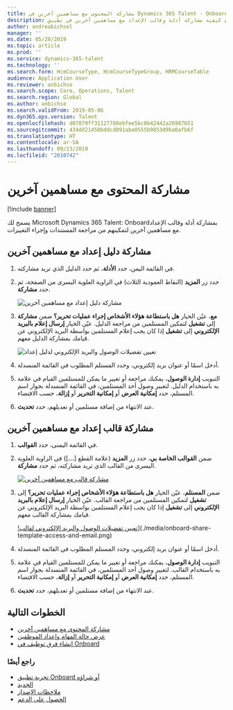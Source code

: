 ```yaml
---
title: مشاركة المحتوى مع مساهمين آخرين في Dynamics 365 Talent - Onboard
description: توضح هذه المواضيع كيفية مشاركة أدلة وقالب الإعداد مع مساهمين آخرين في تطبيق Microsoft Dynamics 365 Talent - Onboard.
author: andreabichsel
manager: ''
ms.date: 05/20/2019
ms.topic: article
ms.prod: ''
ms.service: dynamics-365-talent
ms.technology: ''
ms.search.form: HcmCourseType, HcmCourseTypeGroup, HRMCourseTable
audience: Application User
ms.reviewer: anbichse
ms.search.scope: Core, Operations, Talent
ms.search.region: Global
ms.author: anbichse
ms.search.validFrom: 2019-05-06
ms.dyn365.ops.version: Talent
ms.openlocfilehash: d07879ff31127788ebfee5bc8b42442a26987651
ms.sourcegitcommit: 434dd21450bddcd891aba0555b9853d9ba0afb6f
ms.translationtype: HT
ms.contentlocale: ar-SA
ms.lasthandoff: 09/23/2019
ms.locfileid: "2010742"
---
```

# <a name="share-content-with-other-contributors"></a>مشاركة المحتوى مع مساهمين آخرين

[!include [banner](includes/banner.md)]

يسمح لك Microsoft Dynamics 365 Talent: Onboardبمشاركة أدلة وقالب الإعداد مع مساهمين آخرين لتمكينهم من مراجعة المستندات وإجراء التغييرات.

## <a name="share-an-onboarding-guide-with-other-contributors"></a>مشاركة دليل إعداد مع مساهمين آخرين

1. في القائمة اليمن، حدد **الأدلة**، ثم حدد الدليل الذي تريد مشاركته.
2. حدد زر **المزيد** (النقاط العمودية الثلاث) في الزاوية العلوية اليسرى من الصفحة، ثم حدد **مشاركة**.

    ![[مشاركة دليل إعداد مع مساهمين آخرين](./media/onboard-share-guide.png)](./media/onboard-share-guide.png)

3. ضمن **مشاركة‏‎ مع**، عيّن الخيار **هل باستطاعة هؤلاء الأشخاص إجراء عمليات تحرير؟** إلى **تشغيل** لتمكين المستلمين من مراجعة الدليل. عيّن الخيار **إرسال إعلام بالبريد الإلكتروني** إلى **تشغيل** إذا كان يجب إعلام المستلمين بواسطة البريد الإلكتروني عن قيامك بمشاركة الدليل معهم.

    ![[تعيين تفضيلات الوصول والبريد الإلكتروني لدليل إعداد](./media/onboard-share-guide-with-contributors.png)](./media/onboard-share-guide-with-contributors.png)

4. أدخل اسمًا أو عنوان بريد إلكتروني، وحدد المستلم المطلوب في القائمة المنسدلة.
5. في علامة‏‎ التبويب **إدارة الوصول**، يمكنك مراجعة أو تغيير ما يمكن للمستلمين القيام به باستخدام الدليل. لتغيير وصول أحد المستلمين، في القائمة المنسدلة بجوار اسم المستلم، حدد **إمكانية العرض** أو **إمكانية التحرير** أو **إزالة**، حسب الاقتضاء.
6. عند الانتهاء من إضافة مستلمين أو تعديلهم، حدد **تحديث**.

## <a name="share-an-onboarding-template-with-other-contributors"></a>مشاركة قالب إعداد مع مساهمين آخرين

1. في القائمة اليمنى، حدد **القوالب**.
2. ضمن **القوالب الخاصة بي**، حدد زر **المزيد** (علامة القطع \[**...**\]) في الزاوية العلوية اليسرى من القالب الذي تريد مشاركته، ثم حدد **مشاركة**.

    [![مشاركة قالب مع مساهمين آخرين](./media/onboard-share-template.png)](./media/onboard-share-template.png)

3. ضمن **المستلم**، عيّن الخيار **هل باستطاعة هؤلاء الأشخاص إجراء عمليات تحرير؟** إلى **تشغيل** لتمكين المستلمين من مراجعة القالب. عيّن الخيار **إرسال إعلام بالبريد الإلكتروني** إلى **تشغيل** إذا كان يجب إعلام المستلمين بواسطة البريد الإلكتروني عن قيامك بمشاركة القالب معهم.

    [!تعيين تفضيلات الوصول والبريد الإلكتروني لقالب](./media/onboard-share-template-access-and-email.png)](./media/onboard-share-template-access-and-email.png)

4. أدخل اسمًا أو عنوان بريد إلكتروني، وحدد المستلم المطلوب في القائمة المنسدلة.
5. في علامة‏‎ التبويب **إدارة الوصول**، يمكنك مراجعة أو تغيير ما يمكن للمستلمين القيام به باستخدام القالب. لتغيير وصول أحد المستلمين، في القائمة المنسدلة بجوار اسم المستلم، حدد **إمكانية العرض** أو **إمكانية التحرير** أو **إزالة**، حسب الاقتضاء.
6. عند الانتهاء من إضافة مستلمين أو تعديلهم، حدد **تحديث**.

## <a name="next-steps"></a>الخطوات التالية

- [مشاركة المحتوى مع مساهمين آخرين](./onboard-share-template.md)
- [عرض حالة المهام وإعداد الموظفين](./onboard-view-status.md)
- [إنشاء فرق توظيف في Onboard‎](./onboard-create-team.md)

### <a name="see-also"></a>راجع أيضًا

- [تجربة تطبيق Onboard أو شراؤه](https://dynamics.microsoft.com/talent/onboard/)
- [الجديد](./whats-new.md)
- [ملاحظات الإصدار](https://docs.microsoft.com/business-applications-release-notes/index)
- [الحصول على الدعم](./talent-support.md)
